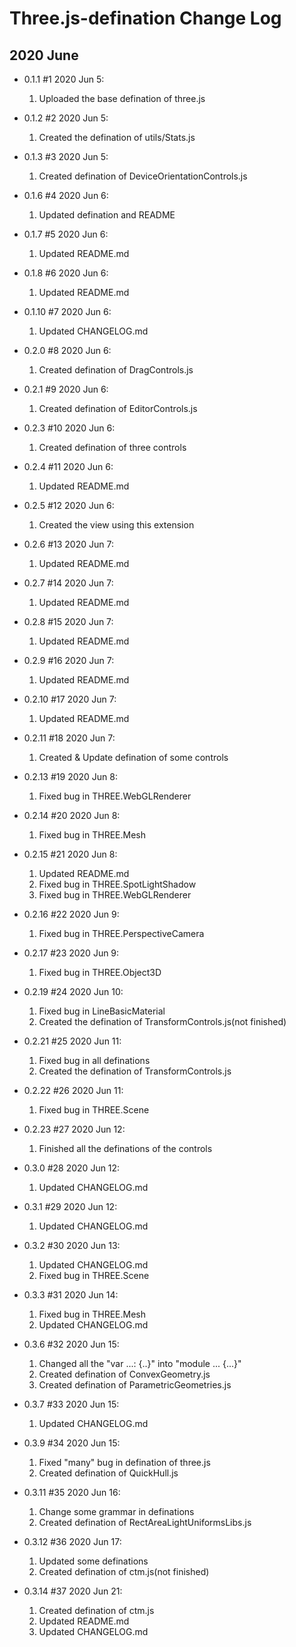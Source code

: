 # Three.js-defination Change Log

## 2020 June
* 0.1.1 #1 2020 Jun 5:  
    1. Uploaded the base defination of three.js  

* 0.1.2 #2 2020 Jun 5:  
    1. Created the defination of utils/Stats.js  

* 0.1.3 #3 2020 Jun 5:  
    1. Created defination of DeviceOrientationControls.js  

* 0.1.6 #4 2020 Jun 6:  
    1. Updated defination and README  

* 0.1.7 #5 2020 Jun 6:  
    1. Updated README.md  

* 0.1.8 #6 2020 Jun 6:  
    1. Updated README.md  

* 0.1.10 #7 2020 Jun 6:  
    1. Updated CHANGELOG.md  

* 0.2.0 #8 2020 Jun 6:  
    1. Created defination of DragControls.js  

* 0.2.1 #9 2020 Jun 6:  
    1. Created defination of EditorControls.js  

* 0.2.3 #10 2020 Jun 6:  
    1. Created defination of three controls  

* 0.2.4 #11 2020 Jun 6:  
    1. Updated README.md  

* 0.2.5 #12 2020 Jun 6:  
    1. Created the view using this extension  

* 0.2.6 #13 2020 Jun 7:  
    1. Updated README.md  

* 0.2.7 #14 2020 Jun 7:  
    1. Updated README.md  

* 0.2.8 #15 2020 Jun 7:  
    1. Updated README.md  

* 0.2.9 #16 2020 Jun 7:  
    1. Updated README.md  

* 0.2.10 #17 2020 Jun 7:  
    1. Updated README.md  

* 0.2.11 #18 2020 Jun 7:  
    1. Created & Update defination of some controls  

* 0.2.13 #19 2020 Jun 8:  
    1. Fixed bug in THREE.WebGLRenderer  

* 0.2.14 #20 2020 Jun 8: 
    1. Fixed bug in THREE.Mesh  

* 0.2.15 #21 2020 Jun 8:  
    1. Updated README.md  
    2. Fixed bug in THREE.SpotLightShadow  
    3. Fixed bug in THREE.WebGLRenderer  

* 0.2.16 #22 2020 Jun 9:  
    1. Fixed bug in THREE.PerspectiveCamera  

* 0.2.17 #23 2020 Jun 9:  
    1. Fixed bug in THREE.Object3D  

* 0.2.19 #24 2020 Jun 10:  
    1. Fixed bug in LineBasicMaterial  
    2. Created the defination of TransformControls.js(not finished)  

* 0.2.21 #25 2020 Jun 11:  
    1. Fixed bug in all definations  
    2. Created the defination of TransformControls.js  

* 0.2.22 #26 2020 Jun 11:  
    1. Fixed bug in THREE.Scene  

* 0.2.23 #27 2020 Jun 12:  
    1. Finished all the definations of the controls  

* 0.3.0 #28 2020 Jun 12:  
    1. Updated CHANGELOG.md  

* 0.3.1 #29 2020 Jun 12:  
    1. Updated CHANGELOG.md  

* 0.3.2 #30 2020 Jun 13:  
    1. Updated CHANGELOG.md  
    2. Fixed bug in THREE.Scene  

* 0.3.3 #31 2020 Jun 14:  
    1. Fixed bug in THREE.Mesh  
    2. Updated CHANGELOG.md  

* 0.3.6 #32 2020 Jun 15:  
    1. Changed all the "var ...: {..}" into "module ... {...}"  
    2. Created defination of ConvexGeometry.js  
    3. Created defination of ParametricGeometries.js  

* 0.3.7 #33 2020 Jun 15:  
    1. Updated CHANGELOG.md  

* 0.3.9 #34 2020 Jun 15:  
    1. Fixed "many" bug in defination of three.js  
    2. Created defination of QuickHull.js  

* 0.3.11 #35 2020 Jun 16:  
    1. Change some grammar in definations  
    2. Created defination of RectAreaLightUniformsLibs.js  

* 0.3.12 #36 2020 Jun 17:  
    1. Updated some definations  
    2. Created defination of ctm.js(not finished)  

* 0.3.14 #37 2020 Jun 21:  
    1. Created defination of ctm.js  
    2. Updated README.md  
    3. Updated CHANGELOG.md  
